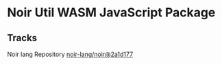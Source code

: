 # Noir Util WASM JavaScript Package

## Tracks

Noir lang Repository [noir-lang/noir@2a1d177](https://github.com/noir-lang/noir/tree/2a1d17788e65855782e7bb8e391b1e58ffe7e6cb)
